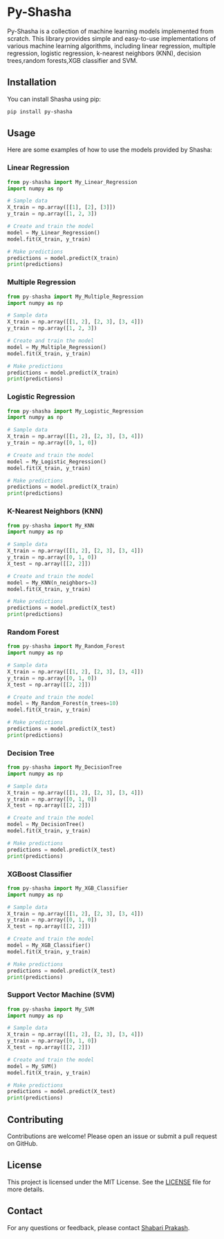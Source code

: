
# Py-Shasha

Py-Shasha is a collection of machine learning models implemented from scratch. This library provides simple and easy-to-use implementations of various machine learning algorithms, including linear regression, multiple regression, logistic regression, k-nearest neighbors (KNN), decision trees,random forests,XGB classifier and SVM.

## Installation

You can install Shasha using pip:

```bash
pip install py-shasha
```

## Usage

Here are some examples of how to use the models provided by Shasha:

### Linear Regression

```python
from py-shasha import My_Linear_Regression
import numpy as np

# Sample data
X_train = np.array([[1], [2], [3]])
y_train = np.array([1, 2, 3])

# Create and train the model
model = My_Linear_Regression()
model.fit(X_train, y_train)

# Make predictions
predictions = model.predict(X_train)
print(predictions)
```

### Multiple Regression

```python
from py-shasha import My_Multiple_Regression
import numpy as np

# Sample data
X_train = np.array([[1, 2], [2, 3], [3, 4]])
y_train = np.array([1, 2, 3])

# Create and train the model
model = My_Multiple_Regression()
model.fit(X_train, y_train)

# Make predictions
predictions = model.predict(X_train)
print(predictions)
```

### Logistic Regression

```python
from py-shasha import My_Logistic_Regression
import numpy as np

# Sample data
X_train = np.array([[1, 2], [2, 3], [3, 4]])
y_train = np.array([0, 1, 0])

# Create and train the model
model = My_Logistic_Regression()
model.fit(X_train, y_train)

# Make predictions
predictions = model.predict(X_train)
print(predictions)
```

### K-Nearest Neighbors (KNN)

```python
from py-shasha import My_KNN
import numpy as np

# Sample data
X_train = np.array([[1, 2], [2, 3], [3, 4]])
y_train = np.array([0, 1, 0])
X_test = np.array([[2, 2]])

# Create and train the model
model = My_KNN(n_neighbors=3)
model.fit(X_train, y_train)

# Make predictions
predictions = model.predict(X_test)
print(predictions)
```

### Random Forest

```python
from py-shasha import My_Random_Forest
import numpy as np

# Sample data
X_train = np.array([[1, 2], [2, 3], [3, 4]])
y_train = np.array([0, 1, 0])
X_test = np.array([[2, 2]])

# Create and train the model
model = My_Random_Forest(n_trees=10)
model.fit(X_train, y_train)

# Make predictions
predictions = model.predict(X_test)
print(predictions)
```

### Decision Tree

```python
from py-shasha import My_DecisionTree
import numpy as np

# Sample data
X_train = np.array([[1, 2], [2, 3], [3, 4]])
y_train = np.array([0, 1, 0])
X_test = np.array([[2, 2]])

# Create and train the model
model = My_DecisionTree()
model.fit(X_train, y_train)

# Make predictions
predictions = model.predict(X_test)
print(predictions)

```

### XGBoost Classifier

```python
from py-shasha import My_XGB_Classifier
import numpy as np

# Sample data
X_train = np.array([[1, 2], [2, 3], [3, 4]])
y_train = np.array([0, 1, 0])
X_test = np.array([[2, 2]])

# Create and train the model
model = My_XGB_Classifier()
model.fit(X_train, y_train)

# Make predictions
predictions = model.predict(X_test)
print(predictions)
```

### Support Vector Machine (SVM)

```python
from py-shasha import My_SVM
import numpy as np

# Sample data
X_train = np.array([[1, 2], [2, 3], [3, 4]])
y_train = np.array([0, 1, 0])
X_test = np.array([[2, 2]])

# Create and train the model
model = My_SVM()
model.fit(X_train, y_train)

# Make predictions
predictions = model.predict(X_test)
print(predictions)
```

## Contributing

Contributions are welcome! Please open an issue or submit a pull request on GitHub.

## License

This project is licensed under the MIT License. See the [LICENSE](LICENSE) file for more details.

## Contact

For any questions or feedback, please contact [Shabari Prakash](mailto:shabariprakashsv@gmail.com).
